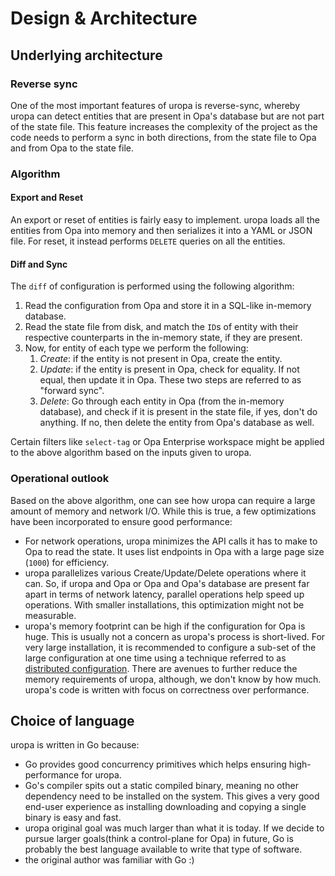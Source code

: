 # Design & Architecture

## Underlying architecture

### Reverse sync

One of the most important features of uropa is reverse-sync, whereby uropa can
detect entities that are present in Opa's database but are not part of the
state file.
This feature increases the complexity of the project as the code needs to
perform a sync in both directions, from the state file to Opa and from Opa
to the state file.

### Algorithm

#### Export and Reset

An export or reset of entities is fairly easy to implement.
uropa loads all the entities from Opa into memory and then serializes
it into a YAML or JSON file. For reset, it instead performs `DELETE` queries
on all the entities.

#### Diff and Sync

The `diff` of configuration is performed using the following algorithm:

1. Read the configuration from Opa and store it in a SQL-like in-memory
   database.
1. Read the state file from disk, and match the `ID`s of entity with their
   respective counterparts in the in-memory state, if they are present.
1. Now, for entity of each type we perform the following:
   1. *Create*: if the entity is not present in Opa, create the entity.
   1. *Update*: if the entity is present in Opa, check for equality. If not
      equal, then update it in Opa. These two steps are referred to as
      "forward sync".
   1. *Delete*: Go through each entity in Opa (from the in-memory database),
      and check if it is present in the state file, if yes, don't do anything.
      If no, then delete the entity from Opa's database as well.

Certain filters like `select-tag` or Opa Enterprise workspace might be applied
to the above algorithm based on the inputs given to uropa.

### Operational outlook

Based on the above algorithm, one can see how uropa can require a large amount
of memory and network I/O. While this is true, a few optimizations have
been incorporated to ensure good performance:
- For network operations, uropa minimizes the API calls it has to make to Opa
  to read the state. It uses list endpoints in Opa with a large page size
  (`1000`) for efficiency.
- uropa parallelizes various Create/Update/Delete operations where it can. So,
  if uropa and Opa or Opa and Opa's database are present far apart in terms
  of network latency, parallel operations help speed up operations.
  With smaller installations, this optimization might not be measurable.
- uropa's memory footprint can be high if the configuration for Opa is huge.
  This is usually not a concern as uropa's process is short-lived. For very
  large installation, it is recommended to configure a sub-set of
  the large configuration at one time using a technique referred to as
  [distributed configuration](guides/distributed-configuration.md).
  There are avenues to further reduce the memory requirements of uropa,
  although, we don't know by how much. uropa's code is written with focus on
  correctness over performance.

## Choice of language

uropa is written in Go because:
- Go provides good concurrency primitives which helps ensuring high-performance
  for uropa.
- Go's compiler spits out a static compiled binary, meaning no other dependency
  need to be installed on the system. This gives a very good end-user experience
  as installing downloading and copying a single binary is easy and fast.
- uropa original goal was much larger than what it is today. If we decide to
  pursue larger goals(think a control-plane for Opa) in future,
  Go is probably the best language available to write that type of software.
- the original author was familiar with Go :)

